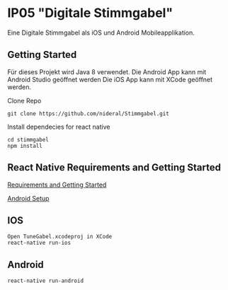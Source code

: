 # IP05 "Digitale Stimmgabel"
Eine Digitale Stimmgabel als iOS und Android Mobileapplikation.

## Getting Started

Für dieses Projekt wird Java 8 verwendet.
Die Android App kann mit Android Studio geöffnet werden
Die iOS App kann mit XCode geöffnet werden.

Clone Repo

````
git clone https://github.com/nideral/Stimmgabel.git

````


Install dependecies for react native

````
cd stimmgabel
npm install

````

## React Native Requirements and Getting Started

<a href="https://facebook.github.io/react-native/docs/getting-started.html" target="_blank">Requirements and Getting Started</a>

<a href="https://facebook.github.io/react-native/docs/android-setup.html" target="_blank">Android Setup</a>

## IOS

````
Open TuneGabel.xcodeproj in XCode
react-native run-ios

````

## Android

````
react-native run-android

````
